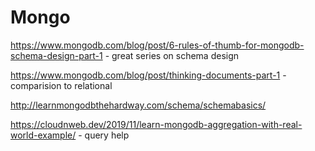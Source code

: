 # Mongo

https://www.mongodb.com/blog/post/6-rules-of-thumb-for-mongodb-schema-design-part-1 - great series on schema design

https://www.mongodb.com/blog/post/thinking-documents-part-1 - comparision to relational

http://learnmongodbthehardway.com/schema/schemabasics/

https://cloudnweb.dev/2019/11/learn-mongodb-aggregation-with-real-world-example/ - query help
